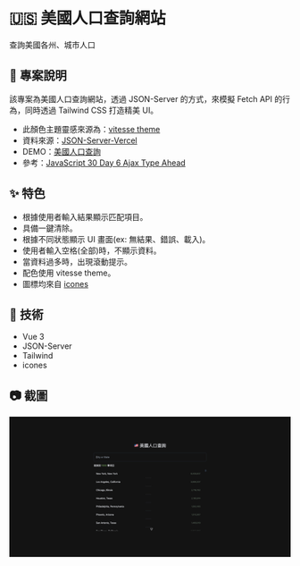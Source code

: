 # 🇺🇸 美國人口查詢網站

查詢美國各州、城市人口

## 📃 專案說明

該專案為美國人口查詢網站，透過 JSON-Server 的方式，來模擬 Fetch API 的行為，同時透過 Tailwind CSS 打造精美 UI。

- 此顏色主題靈感來源為：[vitesse theme](https://github.com/antfu/vscode-theme-vitesse)
- 資料來源：[JSON-Server-Vercel](https://usa-cities-json-server-vercel.vercel.app/cities)
- DEMO：[美國人口查詢](https://cofcat456.github.io/usa-cities-search-population/)
- 參考：[JavaScript 30 Day 6 Ajax Type Ahead](https://codepen.io/tariso/pen/LyoaRM)

## :sparkles: 特色

- 根據使用者輸入結果顯示匹配項目。
- 具備一鍵清除。
- 根據不同狀態顯示 UI 畫面(ex: 無結果、錯誤、載入)。
- 使用者輸入空格(全部)時，不顯示資料。
- 當資料過多時，出現滾動提示。
- 配色使用 vitesse theme。
- 圖標均來自 [icones](https://icones.js.org/)

## :wrench: 技術

- Vue 3
- JSON-Server
- Tailwind
- icones

## :camera: 截圖

<img width="1471" alt="Screenshot" src="./public/screenshots/screenshot_1.png?raw=true">
